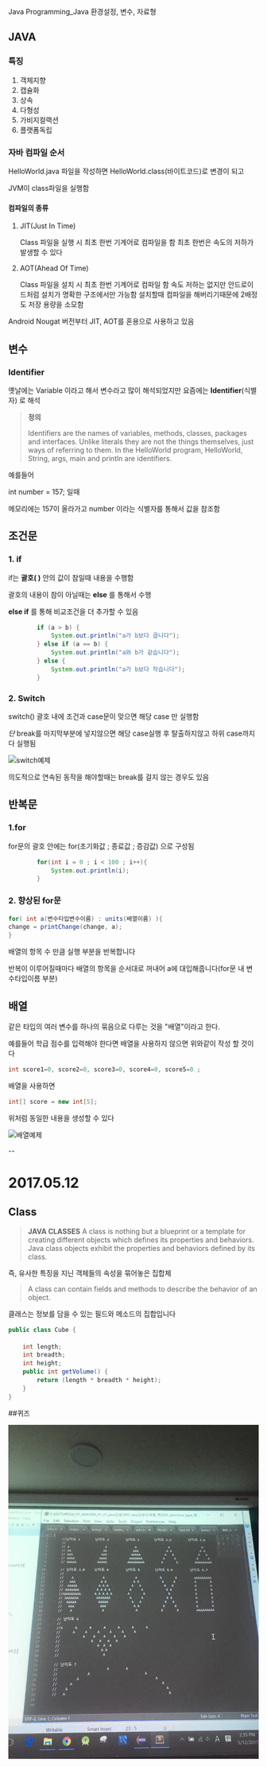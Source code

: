 Java Programming_Java 환경설정, 변수, 자료형	


## JAVA


### 특징


1. 객체지향
2. 캡슐화
3. 상속
4. 다형성
5. 가비지컬랙션
6. 플랫폼독립



### 자바 컴파일 순서


HelloWorld.java 파일을 작성하면 HelloWorld.class(바이트코드)로 변경이 되고 


JVM이 class파일을 실행함


#### 컴파일의 종류


1. JIT(Just In Time)


	Class 파일을 실행 시 최초 한번 기계어로 컴파일을 함 최초 한번은 속도의 저하가 발생할 수 있다


2. AOT(Ahead Of Time)


	Class 파일을 설치 시 최초 한번 기계어로 컴파일 함 속도 저하는 없지만 안드로이드처럼 설치가 명확한 구조에서만 가능함
	설치할때 컴파일을 해버리기때문에 2배정도 저장 용량을 소모함

	
Android Nougat 버전부터 JIT, AOT를 혼용으로 사용하고 있음


## 변수


### Identifier


옛날에는 Variable 이라고 해서 변수라고 많이 해석되었지만 요즘에는 **Identifier**(식별자) 로 해석


> **정의**
> 
> Identifiers are the names of variables, methods, classes, packages and interfaces. Unlike literals they are not the things themselves, just ways of referring to them. In the HelloWorld program, HelloWorld, String, args, main and println are identifiers.


예를들어 


int number = 157; 일때


메모리에는 157이 올라가고 number 이라는 식별자를 통해서 값을 참조함


## 조건문


### 1. if


if는 **괄호(  )** 안의 값이 참일때 내용을 수행함


괄호의 내용이 참이 아닐때는 **else** 를 통해서 수행


**else if** 를 통해 비교조건을 더 추가할 수 있음



```java
		if (a > b) {
			System.out.println("a가 b보다 큽니다");
		} else if (a == b) {
			System.out.println("a와 b가 같습니다");
		} else {
			System.out.println("a가 b보다 작습니다");
		}
```




### 2. Switch 



switch() 괄호 내에 조건과 case문이 맞으면 해당 case 만 실행함 


*단* break를 마지막부분에 넣지않으면 해당 case실행 후 탈출하지않고 하위 case까지 다 실행됨 




![switch예제](http://img.c4learn.com/2012/03/How-Switch-Case-works-in-Java-Programming-language.jpg)

의도적으로 연속된 동작을 해야할때는 break를 걸지 않는 경우도 있음


## 반복문


### 1.for


for문의 괄호 안에는 
for(초기화값 ; 종료값 ; 증감값) 으로 구성됨


```java
		for(int i = 0 ; i < 100 ; i++){
			System.out.println(i);
		}
```


### 2. 향상된 for문


```java
for( int a(변수타입변수이름) : units(배열이름) ){
change = printChange(change, a);
}
```


배열의 항목 수 만큼 실행 부분을 반복합니다


반복이 이루어질때마다 배열의 항목을 순서대로 꺼내어 a에 대입해줍니다(for문 내 변수타입이름 부분)





## 배열


같은 타입의 여러 변수를 하나의 묶음으로 다루는 것을 "배열"이라고 한다.


예를들어 학급 점수를 입력해야 한다면 배열을 사용하지 않으면 위와같이 작성 할 것이다



```java
int score1=0, score2=0, score3=0, score4=0, score5=0 ; 
```


배열을 사용하면


```java
int[] score = new int[5];
```


위처럼 동일한 내용을 생성할 수 있다

![배열예제](http://www.javachobo.com/images/p5_1.gif)



--

# 2017.05.12

## Class 

> **JAVA CLASSES** A class is nothing but a blueprint or a template for creating different objects which defines its properties and behaviors. Java class objects exhibit the properties and behaviors defined by its class.

즉, 유사한 특징을 지닌 객체들의 속성을 묶어놓은 집합체 

> A class can contain fields and methods to describe the behavior of an object.
 
클래스는 정보를 담을 수 있는 필드와 메소드의 집합입니다 

```java
public class Cube {

	int length;
	int breadth;
	int height;
	public int getVolume() {
		return (length * breadth * height);
	}
}
```

##퀴즈

![도형찍기](https://github.com/kyuwankim/JavaBasic/blob/master/IMG_4388.JPG?raw=true)




